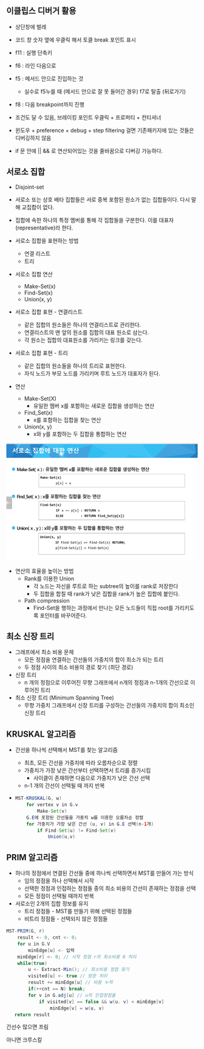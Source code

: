 ## 이클립스 디버거 활용

- 상단창에 벌레

- 코드 창 숫자 옆에 우클릭 해서 토클 break 포인트 표시
- f11 : 실행 단축키
- f6 : 라인 다음으로
- f5 : 메서드 안으로 진입하는 것
  - 실수로 f5누를 때 (메서드 안으로 잘 못 들어간 경우) f7로 탈출 (뒤로가기)

- f8 : 다음 breakpoint까지 진행
- 조건도 달 수 있음, 브레이킹 포인트 우클릭 + 프로퍼티 + 컨티셔너
- 윈도우 + preference + debug + step filtering 걸면 기존패키지에 있는 것들은 디버깅하지 않음
- if 문 안에 || && 로 연산되어있는 것을 줄바꿈으로 디버깅 가능하다.

## 서로소 집합

- Disjoint-set
- 서로소 또는 상호 배타 집합들은 서로 중복 포함된 원소가 없는 집합들이다. 다시 말해 교집합이 없다.
- 집합에 속한 하나의 특정 멤버를 통해 각 집합들을 구분한다. 이를 대표자(representative)라 한다.
- 서로소 집합을 표현하는 방법
  - 연결 리스트
  - 트리
- 서로소 집합 연산
  - Make-Set(x)
  - Find-Set(x)
  - Union(x, y)
- 서로소 집합 표현 - 연결리스트
  - 같은 집합의 원소들은 하나의 연결리스트로 관리한다.
  - 연결리스트의 맨 앞의 원소를 집합의 대표 원소로 삼는다.
  - 각 원소는 집합의 대표원소를 가리키는 링크를 갖는다.

- 서로소 집합 표현 - 트리
  - 같은 집합의 원소들을 하나의 트리로 표현한다.
  - 자식 노드가 부모 노드를 가리키며 루트 노드가 대표자가 된다.

- 연산
  - Make-Set(X)
    - 유일한 멤버 x를 포함하는 새로운 집합을 생성하는 연산
  - Find_Set(x)
    - x를 포함하는 집합을 찾는 연산
  - Union(x, y)
    - x와 y를 포함하는 두 집합을 통합하는 연산

![image-20220222104802557](0222그래프.assets/image-20220222104802557.png)

- 연산의 효율을 높이는 방법
  - Rank를 이용한 Union
    - 각 노드는 자신을 루트로 하는 subtree의 높이를 rank로 저장한다
    - 두 집합을 합칠 때 rank가 낮은 집합을 rank가 높은 집합에 붙인다.
  - Path compression
    - Find-Set을 행하는 과정에서 만나는 모든 노드들이 직접 root를 가리키도록 포인터를 바꾸어준다.

## 최소 신장 트리

- 그래프에서 최소 비용 문제
  - 모든 정점을 연결하는 간선들의 가중치의 합이 최소가 되는 트리
  - 두 정점 사이의 최소 비용의 경로 찾기 (최단 경로)
- 신장 트리
  - n 개의 정점으로 이루어진 무향 그래프에서 n개의 정점과 n-1개의 간선으로 이루어진 트리
- 최소 신장 트리 (Minimum Spanning Tree)
  - 무향 가중치 그래프에서 신장 트리를 구성하는 간선들의 가중치의 합이 최소인 신장 트리

## KRUSKAL 알고리즘

- 간선을 하나씩 선택해서 MST를 찾는 알고리즘
  - 최초, 모든 간선을 가중치에 따라 오름차순으로 정렬
  - 가중치가 가장 낮은 간선부터 선택하면서 트리를 증가시킴
    - 사이클이 존재하면 다음으로 가중치가 낮은 간선 선택
  - n-1 개의 간선이 선택될 때 까지 반복

- ```java
  MST-KRUSKAL(G, w)
      for vertex v in G.v
          Make-Set(v)
      G.E에 포함된 간선들을 가중치 w를 이용한 오름차순 정렬
      for 가중치가 가장 낮은 간선 (u, v) in G.E 선택(n-1개)
          if Find-Set(u) != Find-Set(v)
              Union(u,v)
  ```

## PRIM 알고리즘

- 하나의 정점에서 연결된 간선들 중에 하나씩 선택하면서 MST를 만들어 가는 방식
  - 임의 정점을 하나 선택해서 시작
  - 선택한 정점과 인접하는 정점들 중의 최소 비용의 간선이 존재하는 정점을 선택
  - 모든 정점이 선택될 때까지 반복
- 서로소인 2개의 집합 정보를 유지
  - 트리 정점들 - MST를 만들기 위해 선택된 정점들
  - 비트리 정점들 - 선택되지 않은 정점들

```java
MST-PRIM(G, r)
    result <- 0, cnt <- 0;
	for u in G.V
        minEdge[u] <- 입력
    minEdge[r] <- 0; // 시작 정점 r의 최소비용 0 처리
	while(true)
        u <- Extract-Min(); // 최소비용 정점 찾기
		visited[u] <- true // 방문 처리
        result += minEdge[u] // 비용 누적
        if(++cnt == N) break;
		for v in G.adj[u] // u의 인접정점들
            if visited[v] == false && w(u. v) < minEdge[v]
                minEdge[v] = w(u, v)
   return result
```



간선수 많으면 프림

아니면 크루스칼